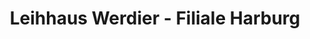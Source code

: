 ---
title: "Leihhaus Werdier - Filiale Harburg"
url: /hamburg/leihhaus-werdier-filiale-harburg/
shop: Leiher
---
